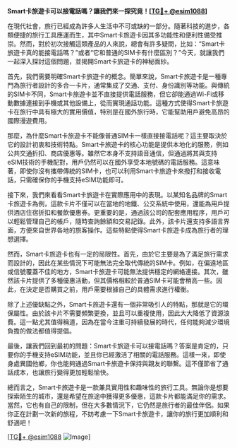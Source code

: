 **Smart卡旅遊卡可以接電話嗎？讓我們來一探究竟！[[TG💪+ @esim1088](https://t.me/s/esim1088)]**

在現代社會，旅行已經成為許多人生活中不可或缺的一部分。隨著科技的進步，各類便捷的旅行工具應運而生，其中Smart卡旅遊卡因其多功能性和便利性備受推崇。然而，對於初次接觸這類產品的人來說，總會有許多疑問，比如：“Smart卡旅遊卡真的能接電話嗎？”或者“它和普通的SIM卡有什麼區別？”今天，就讓我們一起深入探討這個問題，並揭開Smart卡旅遊卡的神秘面紗。

首先，我們需要明確Smart卡旅遊卡的概念。簡單來說，Smart卡旅遊卡是一種專門為旅行者設計的多合一卡片，通常集成了交通、支付、身份識別等功能。與傳統的SIM卡不同，Smart卡旅遊卡並不直接提供電話服務，但它卻能通過Wi-Fi或移動數據連接到手機或其他設備上，從而實現通話功能。這種方式使得Smart卡旅遊卡在旅行中具有極大的實用價值，特別是在國外旅行時，它能幫助用戶避免高昂的國際漫遊費用。

那麼，為什麼Smart卡旅遊卡不能像普通SIM卡一樣直接接電話呢？這主要取決於它的設計初衷和技術特點。Smart卡旅遊卡的核心功能是提供本地化的服務，例如公共交通折扣、商店優惠等。雖然它本身不支持語音通信，但通過將其與支持eSIM技術的手機配對，用戶仍然可以在國外享受本地號碼的電話服務。這意味著，即使你沒有攜帶傳統的SIM卡，也可以利用Smart卡旅遊卡來撥打和接收電話，只需確保你的手機支持eSIM功能即可。

接下來，我們來看看Smart卡旅遊卡在實際應用中的表現。以某知名品牌的Smart卡旅遊卡為例，這款卡片不僅可以在當地的地鐵、公交系統中使用，還能為用戶提供酒店住宿折扣和餐飲優惠券。更重要的是，通過該公司的配套應用程序，用戶可以輕鬆管理自己的帳戶，隨時查詢餘額和交易記錄。此外，該卡片還支持多語言界面，方便來自世界各地的旅客操作。這些特點使得Smart卡旅遊卡成為旅行者的理想選擇。

然而，Smart卡旅遊卡也有一定的局限性。首先，由於它主要是為了滿足旅行需求而設計的，因此在某些情況下可能無法完全取代傳統的SIM卡。例如，在偏遠地區或信號覆蓋不佳的地方，Smart卡旅遊卡可能無法提供穩定的網絡連接。其次，雖然該卡片提供了多種優惠活動，但其價格相較於普通SIM卡可能會稍高一些。因此，在決定是否購買之前，用戶需要根據自己的具體需求進行權衡。

除了上述優缺點之外，Smart卡旅遊卡還有一個非常吸引人的特點，那就是它的環保屬性。由於該卡片不需要頻繁更換，並且可以重複使用，因此大大降低了資源浪費。這一點尤其值得稱道，因為在當今注重可持續發展的時代，任何能夠減少環境負擔的做法都值得提倡。

最後，讓我們回到最初的問題：Smart卡旅遊卡可以接電話嗎？答案是肯定的，只要你的手機支持eSIM功能，並且你已經激活了相關的電話服務。這樣一來，即使身處異國他鄉，你也能夠通過Smart卡旅遊卡保持與親友的聯繫。這不僅節省了通話成本，也讓旅行變得更加輕鬆愉快。

總而言之，Smart卡旅遊卡是一款兼具實用性和趣味性的旅行工具。無論你是想要探索陌生的城市，還是希望在旅途中獲得更多優惠，這款卡片都能滿足你的需求。當然，它也有自己的限制，但在大多數情況下，它仍然是旅行者的最佳伴侶。如果你正在計劃一次新的旅程，不妨考慮一下Smart卡旅遊卡，讓你的旅行更加順利和舒適吧！

[[TG💪+ @esim1088](https://t.me/s/esim1088) ![Image](https://i.postimg.cc/4NQfJmqS/Snipaste-2025-05-13-00-14-12.png)]